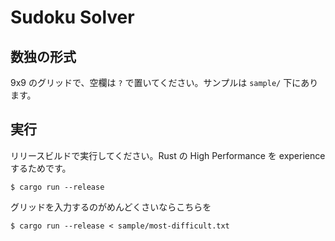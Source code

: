 # Sudoku Solver
## 数独の形式
9x9 のグリッドで、空欄は `?` で置いてください。サンプルは `sample/` 下にあります。

## 実行
リリースビルドで実行してください。Rust の High Performance を experience するためです。
```console
$ cargo run --release
```
グリッドを入力するのがめんどくさいならこちらを
```console
$ cargo run --release < sample/most-difficult.txt
```